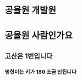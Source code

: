 # 공율원 개발원

<!DOCTYPE html>
<html lang="en">
<head>
    <meta charset="UTF-8">
    <meta http-equiv="X-UA-Compatible" content="IE=edge">
    <meta name="viewport" content="width=device-width, initial-scale=1.0">
    
</head>
<body>
    <h1>공율원 사람인가요</h1>
    <h2>고산은 1번입니다</h2>
    <h3>명현이는 키가 180 조금 안됩니다</h3>
</body>
</html>
